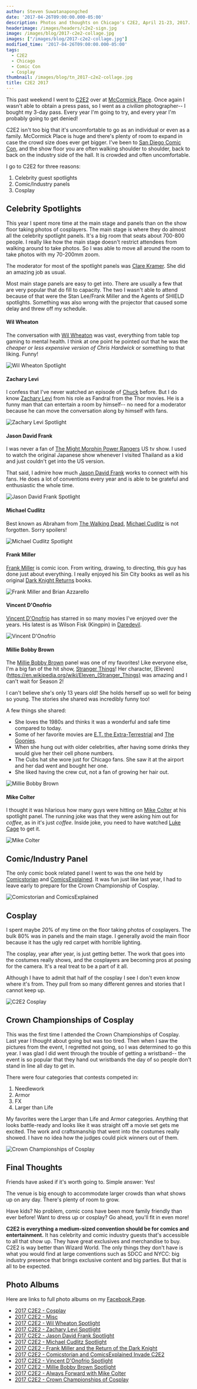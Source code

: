 ```yaml
---
author: Steven Suwatanapongched
date: '2017-04-26T09:00:00.000-05:00'
description: Photos and thoughts on Chicago's C2E2, April 21-23, 2017.
headerimage: /images/headers/c2e2-sign.jpg
image: /images/blog/2017-c2e2-collage.jpg
images: ["/images/blog/2017-c2e2-collage.jpg"]
modified_time: '2017-04-26T09:00:00.000-05:00'
tags:
  - C2E2
  - Chicago
  - Comic Con
  - Cosplay
thumbnail: /images/blog/tn_2017-c2e2-collage.jpg
title: C2E2 2017
---
```



This past weekend I went to [C2E2](http://www.c2e2.com) over at [McCormick Place](http://www.mccormickplace.com/). Once again I wasn't able to obtain a press pass, so I went as a *civilian* photographer-- I bought my 3-day pass. Every year I'm going to try, and every year I'm probably going to get denied!

C2E2 isn't too big that it's uncomfortable to go as an individual or even as a family. McCormick Place is huge and there's plenty of room to expand in case the crowd size does ever get bigger. I've been to [San Diego Comic Con](http://www.comic-con.org/cci), and the show floor you are often walking shoulder to shoulder, back to back on the industry side of the hall. It is crowded and often uncomfortable.

I go to C2E2 for three reasons:

1. Celebrity guest spotlights
2. Comic/Industry panels
3. Cosplay

## Celebrity Spotlights

This year I spent more time at the main stage and panels than on the show floor taking photos of cosplayers. The main stage is where they do almost all the celebrity spotlight panels. It's a big room that seats about 700-800 people. I really like how the main stage doesn't restrict attendees from walking around to take photos. So I was able to move all around the room to take photos with my 70-200mm zoom.

The moderator for most of the spotlight panels was [Clare Kramer](http://www.imdb.com/name/nm0004456/). She did an amazing job as usual.

Most main stage panels are easy to get into. There are usually a few that are very popular that do fill to capacity. The two I wasn't able to attend because of that were the Stan Lee/Frank Miller and the Agents of SHIELD spotlights. Something was also wrong with the projector that caused some delay and threw off my schedule.

#### Wil Wheaton

The conversation with [Wil Wheaton](http://www.imdb.com/name/nm0000696/) was vast, everything from table top gaming to mental health. I think at one point he pointed out that he was the *cheaper or less expensive version of Chris Hardwick* or something to that liking. Funny!

![Wil Wheaton Spotlight](/images/blog/2017-c2e2-wil-wheaton.jpg)

#### Zachary Levi

I confess that I've never watched an episode of [Chuck](http://www.imdb.com/title/tt0934814/) before. But I do know [Zachary Levi](http://www.imdb.com/name/nm1157048/) from his role as Fandral from the Thor movies. He is a funny man that can entertain a room by himself-- no need for a moderator because he can move the conversation along by himself with fans.

![Zachary Levi Spotlight](/images/blog/2017-c2e2-zachary-levi.jpg)

#### Jason David Frank

I was never a fan of [The Might Morphin Power Rangers](http://www.imdb.com/title/tt0106064/) US tv show. I used to watch the original Japanese show whenever I visited Thailand as a kid and just couldn't get into the US version.

That said, I admire how much [Jason David Frank](http://www.imdb.com/name/nm0290969/) works to connect with his fans. He does a lot of conventions every year and is able to be grateful and enthusiastic the whole time.

![Jason David Frank Spotlight](/images/blog/2017-c2e2-jason-david-frank.jpg)

#### Michael Cudlitz

Best known as Abraham from [The Walking Dead](http://www.imdb.com/title/tt1520211/), [Michael Cudlitz](http://www.imdb.com/name/nm0191044/) is not forgotten. Sorry spoilers!

![Michael Cudlitz Spotlight](/images/blog/2017-c2e2-michael-cudlitz.jpg)

#### Frank Miller

[Frank Miller](http://www.imdb.com/name/nm0588340/) is comic icon. From writing, drawing, to directing, this guy has done just about everything. I really enjoyed his Sin City books as well as his original [Dark Knight Returns](http://amzn.to/2pm4eX1) books.

![Frank Miller and Brian Azzarello](/images/blog/2017-c2e2-frank-miller.jpg)

#### Vincent D'Onofrio

[Vincent D'Onofrio](http://www.imdb.com/name/nm0000352/) has starred in so many movies I've enjoyed over the years. His latest is as Wilson Fisk (Kingpin) in [Daredevil](http://www.imdb.com/title/tt3322312/).

![Vincent D'Onofrio](/images/blog/2017-c2e2-vincent-donofrio.jpg)

#### Millie Bobby Brown

The [Millie Bobby Brown](http://www.imdb.com/name/nm5611121/) panel was one of my favorites! Like everyone else, I'm a big fan of the hit show, [Stranger Things](http://www.imdb.com/title/tt4574334/)! Her character, [Eleven](https://en.wikipedia.org/wiki/Eleven_(Stranger_Things) was amazing and I can't wait for Season 2!

I can't believe she's only 13 years old! She holds herself up so well for being so young. The stories she shared was incredibly funny too!

A few things she shared:

* She loves the 1980s and thinks it was a wonderful and safe time compared to today.
* Some of her favorite movies are [E.T. the Extra-Terrestrial](http://www.imdb.com/title/tt0083866/) and [The Goonies](http://www.imdb.com/title/tt0089218/).
* When she hung out with older celebrities, after having some drinks they would give her their cell phone numbers.
* The Cubs hat she wore just for Chicago fans. She saw it at the airport and her dad went and bought her one.
* She liked having the crew cut, not a fan of growing her hair out.

![Millie Bobby Brown](/images/blog/2017-c2e2-millie-bobby-brown.jpg)

#### Mike Colter

I thought it was hilarious how many guys were hitting on [Mike Colter](http://www.imdb.com/name/nm1591496/) at his spotlight panel. The running joke was that they were asking him out for *coffee*, as in it's just *coffee*. Inside joke, you need to have watched [Luke Cage](http://www.imdb.com/title/tt3322314/) to get it.

![Mike Colter](/images/blog/2017-c2e2-mike-colter.jpg)

## Comic/Industry Panel

The only comic book related panel I went to was the one held by [Comicstorian](https://www.youtube.com/user/comicstorian) and [ComicsExplained](https://www.youtube.com/user/fluidicbeats). It was fun just like last year, I had to leave early to prepare for the Crown Championship of Cosplay.

![Comicstorian and ComicsExplained](/images/blog/2017-c2e2-comicstorian-comicsexplained.jpg)

## Cosplay

I spent maybe 20% of my time on the floor taking photos of cosplayers. The bulk 80% was in panels and the main stage. I generally avoid the main floor because it has the ugly red carpet with horrible lighting.

The cosplay, year after year, is just getting better. The work that goes into the costumes really shows, and the cosplayers are becoming pros at posing for the camera. It's a real treat to be a part of it all.

Although I have to admit that half of the cosplay I see I don't even know where it's from. They pull from so many different genres and stories that I cannot keep up.

![C2E2 Cosplay](/images/blog/2017-c2e2-cosplay-collage.jpg)

## Crown Championships of Cosplay

This was the first time I attended the Crown Championships of Cosplay. Last year I thought about going but was too tired. Then when I saw the pictures from the event, I regretted not going, so I was determined to go this year. I was glad I did went through the trouble of getting a wristband-- the event is so popular that they hand out wristbands the day of so people don't stand in line all day to get in.

There were four categories that contests competed in:

1. Needlework
2. Armor
3. FX
4. Larger than Life

My favorites were the Larger than Life and Armor categories. Anything that looks battle-ready and looks like it was straight off a movie set gets me excited. The work and craftsmanship that went into the costumes really showed. I have no idea how the judges could pick winners out of them.

![Crown Championships of Cosplay](/images/blog/2017-c2e2-crown-championships-of-cosplay-collage.jpg)

## Final Thoughts

Friends have asked if it's worth going to. Simple answer: Yes!

The venue is big enough to accommodate larger crowds than what shows up on any day. There's plenty of room to grow.

Have kids? No problem, comic cons have been more family friendly than ever before! Want to dress up or cosplay? Go ahead, you'll fit in even more!

**C2E2 is everything a medium-sized convention should be for comics and entertainment.** It has celebrity and comic industry guests that's accessible to all that show up. They have great exclusives and merchandise to buy. C2E2 is way better than Wizard World. The only things they don't have is what you would find at large conventions such as SDCC and NYCC: big industry presence that brings exclusive content and big parties. But that is all to be expected.

## Photo Albums

Here are links to full photo albums on my [Facebook Page](http://facebook.com/sunpechphotography).

* [2017 C2E2 - Cosplay](https://www.facebook.com/media/set/?set=a.1396029343795419.1073741914.408588035872893&type=3)
* [2017 C2E2 - Misc](https://www.facebook.com/media/set/?set=a.1396068440458176.1073741915.408588035872893&type=3)
* [2017 C2E2 - Wil Wheaton Spotlight](https://www.facebook.com/media/set/?set=a.1396070330457987.1073741916.408588035872893&type=3)
* [2017 C2E2 - Zachary Levi Spotlight](https://www.facebook.com/media/set/?set=a.1396076910457329.1073741917.408588035872893&type=3)
* [2017 C2E2 - Jason David Frank Spotlight](https://www.facebook.com/media/set/?set=a.1396082627123424.1073741918.408588035872893&type=3)
* [2017 C2E2 - Michael Cudlitz Spotlight](https://www.facebook.com/media/set/?set=a.1396085483789805.1073741919.408588035872893&type=3)
* [2017 C2E2 - Frank Miller and the Return of the Dark Knight](https://www.facebook.com/media/set/?set=a.1396088503789503.1073741920.408588035872893&type=3)
* [2017 C2E2 - Comicstorian and ComicsExplained Invade C2E2](https://www.facebook.com/media/set/?set=a.1396090510455969.1073741921.408588035872893&type=3)
* [2017 C2E2 - Vincent D'Onofrio Spotlight](https://www.facebook.com/media/set/?set=a.1396092907122396.1073741922.408588035872893&type=3)
* [2017 C2E2 - Millie Bobby Brown Spotlight](https://www.facebook.com/media/set/?set=a.1396097753788578.1073741923.408588035872893&type=3)
* [2017 C2E2 - Always Forward with Mike Colter](https://www.facebook.com/media/set/?set=a.1396101690454851.1073741924.408588035872893&type=3)
* [2017 C2E2 - Crown Championships of Cosplay](https://www.facebook.com/media/set/?set=a.1396104710454549.1073741925.408588035872893&type=3)
